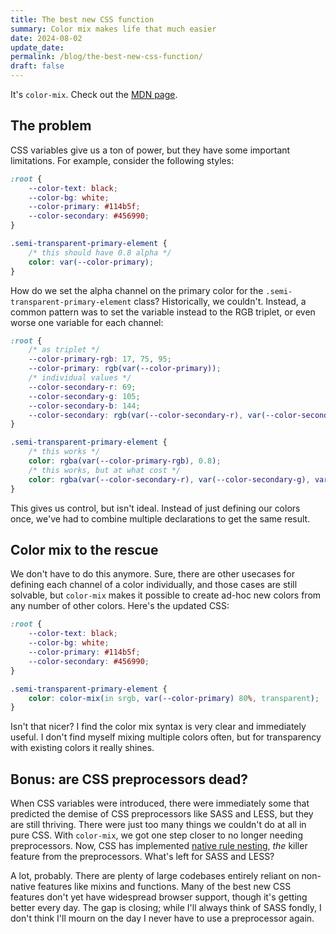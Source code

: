 ```yaml
---
title: The best new CSS function
summary: Color mix makes life that much easier
date: 2024-08-02
update_date: 
permalink: /blog/the-best-new-css-function/
draft: false
---
```

It's `color-mix`. Check out the [MDN page](https://developer.mozilla.org/en-US/docs/Web/CSS/color_value/color-mix).

## The problem

CSS variables give us a ton of power, but they have some important limitations. For example, consider the following styles:

```css
:root {
	--color-text: black;
	--color-bg: white;
	--color-primary: #114b5f;
	--color-secondary: #456990;
}

.semi-transparent-primary-element {
	/* this should have 0.8 alpha */
	color: var(--color-primary);
}
```

How do we set the alpha channel on the primary color for the `.semi-transparent-primary-element` class? Historically, we couldn't. Instead, a common pattern was to set the variable instead to the RGB triplet, or even worse one variable for each channel:

```css
:root {
	/* as triplet */
	--color-primary-rgb: 17, 75, 95;
	--color-primary: rgb(var(--color-primary));
	/* individual values */
	--color-secondary-r: 69;
	--color-secondary-g: 105;
	--color-secondary-b: 144;
	--color-secondary: rgb(var(--color-secondary-r), var(--color-secondary-g), var(--color-secondary-b));
}

.semi-transparent-primary-element {
	/* this works */
	color: rgba(var(--color-primary-rgb), 0.8);
	/* this works, but at what cost */
	color: rgba(var(--color-secondary-r), var(--color-secondary-g), var(--color-secondary-b), 0.8);
}
```

This gives us control, but isn't ideal. Instead of just defining our colors once, we've had to combine multiple declarations to get the same result.

## Color mix to the rescue

We don't have to do this anymore. Sure, there are other usecases for defining each channel of a color individually, and those cases are still solvable, but `color-mix` makes it possible to create ad-hoc new colors from any number of other colors. Here's the updated CSS:

```css
:root {
	--color-text: black;
	--color-bg: white;
	--color-primary: #114b5f;
	--color-secondary: #456990;
}

.semi-transparent-primary-element {
	color: color-mix(in srgb, var(--color-primary) 80%, transparent);
}
```

Isn't that nicer? I find the color mix syntax is very clear and immediately useful. I don't find myself mixing multiple colors often, but for transparency with existing colors it really shines.

## Bonus: are CSS preprocessors dead?

When CSS variables were introduced, there were immediately some that predicted the demise of CSS preprocessors like SASS and LESS, but they are still thriving. There were just too many things we couldn't do at all in pure CSS. With `color-mix`, we got one step closer to no longer needing preprocessors. Now, CSS has implemented [native rule nesting](https://developer.mozilla.org/en-US/docs/Web/CSS/CSS_nesting/Using_CSS_nesting), *the* killer feature from the preprocessors. What's left for SASS and LESS?

A lot, probably. There are plenty of large codebases entirely reliant on non-native features like mixins and functions. Many of the best new CSS features don't yet have widespread browser support, though it's getting better every day. The gap is closing; while I'll always think of SASS fondly, I don't think I'll mourn on the day I never have to use a preprocessor again.